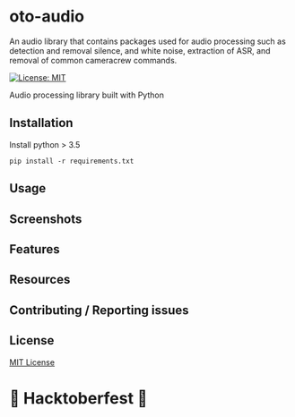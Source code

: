 # oto-audio
An audio library that contains packages used for audio processing such as detection and removal silence, and white noise, extraction of ASR, and removal of common cameracrew commands.


[![License: MIT](https://img.shields.io/badge/License-MIT-lightgrey.svg)](https://github.com/vrook-co/oto-video/blob/master/LICENSE)

Audio processing library built with Python

## Installation

Install python > 3.5
```
pip install -r requirements.txt
```

## Usage

## Screenshots

## Features 

## Resources

## Contributing / Reporting issues

## License

[MIT License](https://github.com/vrook-co/oto-video/blob/master/LICENSE)


# 🎃 Hacktoberfest 🎃
